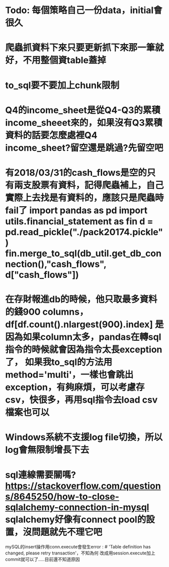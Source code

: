 Todo:
每個策略自己一份data，initial會很久
===============================================
爬蟲抓資料下來只要更新抓下來那一筆就好，不用整個資table蓋掉
===============================================
to_sql要不要加上chunk限制
===============================================
Q4的income_sheet是從Q4-Q3的累積income_sheeet來的，如果沒有Q3累積資料的話要怎麼處裡Q4 income_sheet?留空還是跳過?先留空吧
===============================================
有2018/03/31的cash_flows是空的只有兩支股票有資料，記得爬蟲補上，自己實際上去找是有資料的，應該只是爬蟲時fail了
    import pandas as pd
    import utils.financial_statement as fin
    d = pd.read_pickle("./pack20174.pickle")
    fin.merge_to_sql(db_util.get_db_connection(),"cash_flows", d["cash_flows"])
===============================================
在存財報進db的時候，他只取最多資料的錢900 columns，
df[df.count().nlargest(900).index] 是因為如果column太多，pandas在轉sql指令的時候就會因為指令太長exception了，
如果我to_sql的方法用 method='multi'，一樣也會跳出exception，有夠麻煩，可以考慮存csv，快很多，再用sql指令去load csv檔案也可以
===============================================
Windows系統不支援log file切換，所以log會無限制增長下去
===============================================
sql連線需要關嗎?
https://stackoverflow.com/questions/8645250/how-to-close-sqlalchemy-connection-in-mysql
sqlalchemy好像有connect pool的設置，沒問題就先不理它吧
===============================================
mySQL的insert操作用conn.execute會發生error : # 'Table definition has changed, please retry transaction'，不知為何
改成用session.execute加上commit就可以了.....目前還不知道原因